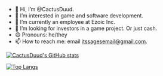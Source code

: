 - 👋 Hi, I’m @CactusDuud.
- 👀 I’m interested in game and software development.
- 🌱 I’m currently an employee at Ezoic Inc.
- 💞️ I’m looking for investors in a game project. Or just cash.
- 😄 Pronouns: he/they
- 📫 How to reach me: email itssagesemail@gmail.com.

[![CactusDuud's GitHub stats](https://github-readme-stats.vercel.app/api?username=CactusDuud&theme=chartreuse-dark)](https://github.com/anuraghazra/github-readme-stats)

[![Top Langs](https://github-readme-stats.vercel.app/api/top-langs/?username=CactusDuud&theme=chartreuse-dark)](https://github.com/anuraghazra/github-readme-stats)

